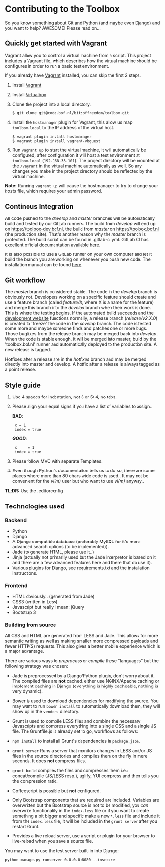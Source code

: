 Contributing to the Toolbox
===========================

So you know something about Git and Python (and maybe even Django) and you want to help? AWESOME! Please read on...

Quickly get started with Vagrant
--------------------------------

Vagrant allow you to control a virtual machine from a script. This project includes a Vagrant file, which describes how the virtual machine should be configures in order to run a basic test environment.

If you already have [Vagrant](https://www.vagrantup.com/) installed, you can skip the first 2 steps.

1. Install [Vagrant](https://www.vagrantup.com/)
2. Install [Virtualbox](https://www.virtualbox.org/)
3. Clone the project into a local directory.
   
    ```console
    $ git clone git@code.bof.nl/bitsoffreedom/toolbox.git
    ```

4. Install the `hostmanager` plugin for Vagrant, this allow us map `toolbox.local` to the IP address of the virtual host.
    ```console
    $ vagrant plugin install hostmanager
    $ vagrant plugin install vagrant-vbguest
    ```

5. Run `vagrant up` to start the virtual machine, it will automatically be configured, after configuration it will host a test environment at `toolbox.local` (`192.168.33.101`). The project directory will be mounted at the `/vagrant` in the virtual machine automatically as well. So any changes you make in the project directory should be reflected by the virtual machine. 

__Note:__ Running `vagrant up` will cause the hostmanager to try to change your *hosts* file, which requires your admin password.

Continous Integration
---------------------

All code pushed to the *develop* and *master* branches will be automatically build and tested by our GitLab runners. The build from *develop* will end up on https://toolbox-dev.bof.nl, the build from *master* on https://toolbox.bof.nl (the production site). That's another reason why the *master* branch is protected. The build script can be found in .gitlab-ci.yml. GitLab CI has excellent official documentation available [here](http://doc.gitlab.com/ce/ci/).

It is also possible to use a GitLab runner on your own computer and let it build the branch you are working on whenever you push new code. The installation manual can be found [here](https://gitlab.com/gitlab-org/gitlab-ci-multi-runner/#installation).

Git workflow
------------

The *master* branch is considered stable. The code in the *develop* branch is obviously not. Developers working on a specific feature should create and use a feature branch (called *feature/X*, where X is a name for the feature) and merge this branch into the *develop* branch when their work is done. This is where the testing begins. If the automated build succeeds and the [development website](https://toolbox-dev.bof.nl) functions normally, a release branch (*release/v2.X.0*) is created to 'freeze' the code in the *develop* branch. The code is tested some more and maybe someone finds and patches one or more bugs. Those bugfixes from the release branch may be merged back into *develop*. When the code is stable enough, it will be merged into master, build by the 'toolbox.bof.nl' runner and automatically deployed to the production site. A new release is tagged.

Hotfixes after a release are in the *hotfixes* branch and may be merged directly into master and develop. A hotfix after a release is always tagged as a point release.

Style guide
-----------

1. Use 4 spaces for indentation, not 3 or 5: 4, no tabs.
2. Please align your equal signs if you have a list of variables to assign..
   
   **BAD**:
   
        x = 1
        index = true
       
   ***GOOD***:
   
        x     = 1
        index = true

3. Please follow MVC with separate Templates.
4. Even though Python's documentation tells us to do so, there are some places where more than 80 chars wide code is used..
   It may not be convenient for the *vi(m)* user but who want to use *vi(m)* anyway..

**TL;DR:** Use the .editorconfig

Technologies used
-----------------

### Backend
 - Python
 - Django
 - A Django compatible database (preferably MySQL for it's more advanced search options (to be implemented)).
 - Jade (to generate HTML, please use it..)
 - Jinja (actually not primarily used but the Jade interpretor is based on it and there are a few advanced features here and there that do use it).
 - Various plugins for Django, see requirements.txt and the installation instructions.
 
### Frontend

 - HTML obviously.. (generated from Jade)
 - CSS3 (written in Less)
 - Javascript but really I mean: jQuery
 - Bootstrap 3
 
### Building from source

All CSS and HTML are generated from LESS and Jade. This allows for more semantic writing as well as making smaller more compressed payloads and fewer HTTP(S) requests. This also gives a better mobile experience which is a major advantage.

There are various ways to *preprocess* or *compile* these "languages" but the following strategy was chosen:

- Jade is preprocessed by a Django/Python plugin, don't worry about it. The compiled files are **not** cached, either use NGINX/Apache caching or implement caching in Django (everything is highly cacheable, nothing is very dynamic).
- Bower is used to download dependencies for modifying the source. You may want to run `bower install` to automatically download them, they will show up in the `vendors` directory.
- Grunt is used to compile LESS files and combine the necessary Javascripts and compress everything into a single CSS and a single JS file. The Gruntfile.js is already set to go, workflows as follows:
 - `npm install` to install all Grunt's dependencies in `package.json`.
 - `grunt server`
    Runs a server that monitors changes in LESS and/or JS files in the source directories and compiles them on the fly in mere seconds. It does **not** compress files.
 - `grunt build` compiles the files and compresses them i.e.: concat/compile (JS/LESS resp.), uglify, YUI compress and then tells you the compression ratio.
 - Coffeescript is possible but **not** configured.
 
 - Only Bootstrap components that are required are included. Variables are overwritten but the Bootstrap source is not to be modified, you *can* overwrite functionality in the `index.less` file or if you want to create something a bit bigger and specific make a new `*.less` file and include it from the `index.less` file, it will be included in the `grunt server` after you restart Grunt.
 - Provides a live reload server, use a script or plugin for your browser to live-reload when you save a source file.

You may want to use the test server built-in into Django:

    python manage.py runserver 0.0.0.0:8080 --insecure
